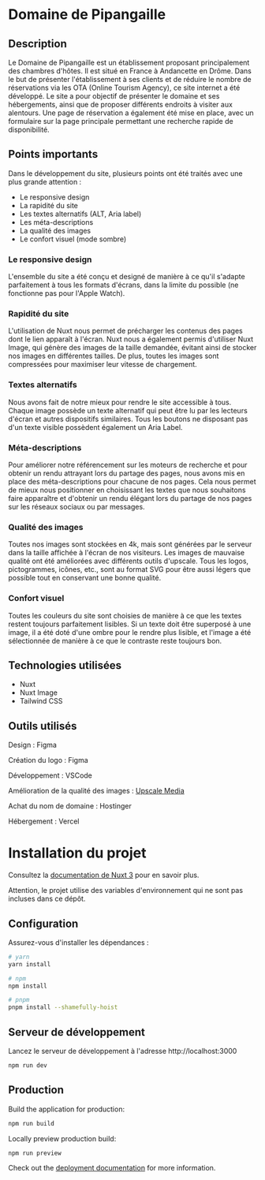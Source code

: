 # Domaine de Pipangaille

## Description

Le Domaine de Pipangaille est un établissement proposant principalement des chambres d'hôtes. Il est situé en France à Andancette en Drôme. Dans le but de présenter l'établissement à ses clients et de réduire le nombre de réservations via les OTA (Online Tourism Agency), ce site internet a été développé. Le site a pour objectif de présenter le domaine et ses hébergements, ainsi que de proposer différents endroits à visiter aux alentours. Une page de réservation a également été mise en place, avec un formulaire sur la page principale permettant une recherche rapide de disponibilité.

## Points importants

Dans le développement du site, plusieurs points ont été traités avec une plus grande attention :
- Le responsive design
- La rapidité du site
- Les textes alternatifs (ALT, Aria label)
- Les méta-descriptions
- La qualité des images
- Le confort visuel (mode sombre)

### Le responsive design

L'ensemble du site a été conçu et designé de manière à ce qu'il s'adapte parfaitement à tous les formats d'écrans, dans la limite du possible (ne fonctionne pas pour l'Apple Watch).

### Rapidité du site

L'utilisation de Nuxt nous permet de précharger les contenus des pages dont le lien apparaît à l'écran. Nuxt nous a également permis d'utiliser Nuxt Image, qui génère des images de la taille demandée, évitant ainsi de stocker nos images en différentes tailles. De plus, toutes les images sont compressées pour maximiser leur vitesse de chargement.

### Textes alternatifs

Nous avons fait de notre mieux pour rendre le site accessible à tous. Chaque image possède un texte alternatif qui peut être lu par les lecteurs d'écran et autres dispositifs similaires. Tous les boutons ne disposant pas d'un texte visible possèdent également un Aria Label.

### Méta-descriptions

Pour améliorer notre référencement sur les moteurs de recherche et pour obtenir un rendu attrayant lors du partage des pages, nous avons mis en place des méta-descriptions pour chacune de nos pages. Cela nous permet de mieux nous positionner en choisissant les textes que nous souhaitons faire apparaître et d'obtenir un rendu élégant lors du partage de nos pages sur les réseaux sociaux ou par messages.

### Qualité des images

Toutes nos images sont stockées en 4k, mais sont générées par le serveur dans la taille affichée à l'écran de nos visiteurs. Les images de mauvaise qualité ont été améliorées avec différents outils d'upscale. Tous les logos, pictogrammes, icônes, etc., sont au format SVG pour être aussi légers que possible tout en conservant une bonne qualité.

### Confort visuel

Toutes les couleurs du site sont choisies de manière à ce que les textes restent toujours parfaitement lisibles. Si un texte doit être superposé à une image, il a été doté d'une ombre pour le rendre plus lisible, et l'image a été sélectionnée de manière à ce que le contraste reste toujours bon.

## Technologies utilisées

- Nuxt
- Nuxt Image
- Tailwind CSS

## Outils utilisés

Design : Figma

Création du logo : Figma

Développement : VSCode

Amélioration de la qualité des images : [Upscale Media](https://www.upscale.media/fr/upload)

Achat du nom de domaine : Hostinger

Hébergement : Vercel

# Installation du projet

Consultez la [documentation de Nuxt 3](https://nuxt.com/docs/getting-started/introduction) pour en savoir plus.

Attention, le projet utilise des variables d'environnement qui ne sont pas incluses dans ce dépôt.

## Configuration

Assurez-vous d'installer les dépendances :

```bash
# yarn
yarn install

# npm
npm install

# pnpm
pnpm install --shamefully-hoist
```

## Serveur de développement

Lancez le serveur de développement à l'adresse http://localhost:3000
```bash
npm run dev
```

## Production

Build the application for production:

```bash
npm run build
```

Locally preview production build:

```bash
npm run preview
```

Check out the [deployment documentation](https://nuxt.com/docs/getting-started/deployment) for more information.
